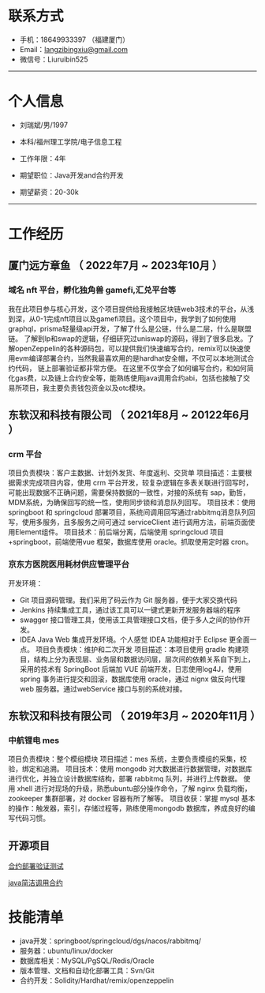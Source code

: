 # 联系方式

- 手机：18649933397 （福建厦门）
- Email：langzibingxiu@gmail.com
- 微信号：Liuruibin525

---

# 个人信息

 - 刘瑞斌/男/1997 
 - 本科/福州理工学院/电子信息工程 
 - 工作年限：4年

 - 期望职位：Java开发and合约开发
 - 期望薪资：20-30k

---

# 工作经历

## 厦门远方章鱼 （ 2022年7月 ~ 2023年10月 ）

### 域名 nft 平台，孵化独角兽 gamefi,汇兑平台等 
我在此项目参与核心开发，这个项目提供给我接触区块链web3技术的平台，从浅到深，从0-1完成nft项目以及gamefi项目。这个项目中，我学到了如何使用graphql，prisma轻量级api开发，了解了什么是公链，什么是二层，什么是联盟链。
了解到lp和swap的逻辑，仔细研究过uniswap的源码，得到了很多启发。了解openZeppelin的各种源码包，可以提供我们快速编写合约，remix可以快速使用evm编译部署合约，当然我最喜欢用的是hardhat安全帽，不仅可以本地测试合约代码，
链上部署验证都非常方便。
在这里不仅学会了如何编写合约，和如何简化gas费，以及链上合约安全等，能熟练使用java调用合约abi，包括也接触了交易所项目，我主要负责钱包资金以及otc模块。

 
## 东软汉和科技有限公司 （ 2021年8月 ~ 20122年6月 ）

### crm 平台 
项目负责模块：客户主数据、计划外发货、年度返利、交货单
项目描述：主要根据需求完成项目内容，使用 crm 平台开发，较复杂逻辑在多表关联进行回写时，可能出现数据不正确问题，需要保持数据的一致性，对接的系统有 sap，勤哲，MDM系统，为确保回写的统一性，使用同步锁和消息队列回写。
项目技术：使用 springboot 和 springcloud 部署项目，系统间调用回写通过rabbitmq消息队列回写，使用多服务，且多服务之间可通过 serviceClient 进行调用方法，前端页面使用Element组件。
项目技术：前后端分离，后端使用 springcloud 项目+springboot，前端使用vue 框架，数据库使用 oracle。抓取使用定时器 cron。


### 京东方医院医用耗材供应管理平台 
开发环境：
* Git 项目源码管理。我们采用了码云作为 Git 服务器，便于大家交换代码
* Jenkins 持续集成工具，通过该工具可以一键式更新开发服务器端的程序
* swagger 接口管理工具，使用该工具管理接口文档，便于多人之间的协作开发。
* IDEA Java Web 集成开发环境。个人感觉 IDEA 功能相对于 Eclipse 更全面一点。
项目负责模块：维护和二次开发
项目描述：本项目使用 gradle 构建项目，结构上分为表现层、业务层和数据访问层，层次间的依赖关系自下到上，采用的技术有 SpringBoot 后端加 VUE 前端开发，日志使用log4J，使用spring 事务进行提交和回滚，数据库使用 oracle，通过 nignx 做反向代理web 服务器。通过webService 接口与别的系统对接。

## 东软汉和科技有限公司 （ 2019年3月 ~ 2020年11月 ）

### 中航锂电 mes
项目负责模块：整个模组模块
项目描述：mes 系统，主要负责模组的采集，校验，绑定和追溯。
项目技术：使用 mongodb 对大数据进行数据管理，对数据库进行优化，并独立设计数据库结构，部署 rabbitmq 队列，并进行上传数据。
使用 xhell 进行对现场的升级，熟悉ubuntu部分操作命令，了解 nginx 负载均衡，zookeeper 集群部署，对 docker 容器有所了解等。
项目收获：掌握 mysql 基本的操作：触发器，索引，存储过程等，熟练使用mongodb 数据库，养成良好的编写代码习惯。

## 开源项目
[合约部署验证测试](https://github.com/liuruibin1/my_hardhat_project)

[java简洁调用合约](https://github.com/liuruibin1/web3PanckSwap)


# 技能清单

- java开发：springboot/springcloud/dgs/nacos/rabbitmq/
- 服务器：ubuntu/linux/docker
- 数据库相关：MySQL/PgSQL/Redis/Oracle
- 版本管理、文档和自动化部署工具：Svn/Git
- 合约开发：Solidity/Hardhat/remix/openzeppelin

